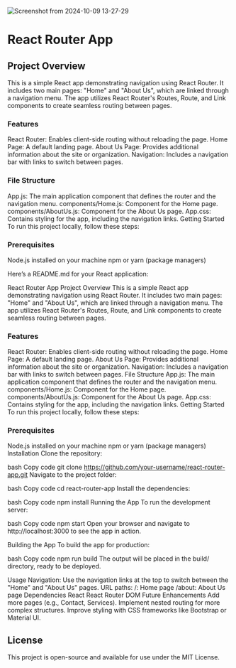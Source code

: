 ![Screenshot from 2024-10-09 13-27-29](https://github.com/user-attachments/assets/35ef066c-44dd-447c-88bd-5572816a4847)


# React Router App

## Project Overview
This is a simple React app demonstrating navigation using React Router. It includes two main pages: "Home" and "About Us", which are linked through a navigation menu. The app utilizes React Router's Routes, Route, and Link components to create seamless routing between pages.


### Features
React Router: Enables client-side routing without reloading the page.
Home Page: A default landing page.
About Us Page: Provides additional information about the site or organization.
Navigation: Includes a navigation bar with links to switch between pages.

### File Structure
App.js: The main application component that defines the router and the navigation menu.
components/Home.js: Component for the Home page.
components/AboutUs.js: Component for the About Us page.
App.css: Contains styling for the app, including the navigation links.
Getting Started
To run this project locally, follow these steps:

### Prerequisites
Node.js installed on your machine
npm or yarn (package managers)

Here’s a README.md for your React application:

React Router App
Project Overview
This is a simple React app demonstrating navigation using React Router. It includes two main pages: "Home" and "About Us", which are linked through a navigation menu. The app utilizes React Router's Routes, Route, and Link components to create seamless routing between pages.

### Features
React Router: Enables client-side routing without reloading the page.
Home Page: A default landing page.
About Us Page: Provides additional information about the site or organization.
Navigation: Includes a navigation bar with links to switch between pages.
File Structure
App.js: The main application component that defines the router and the navigation menu.
components/Home.js: Component for the Home page.
components/AboutUs.js: Component for the About Us page.
App.css: Contains styling for the app, including the navigation links.
Getting Started
To run this project locally, follow these steps:

### Prerequisites
Node.js installed on your machine
npm or yarn (package managers)
Installation
Clone the repository:

bash
Copy code
git clone https://github.com/your-username/react-router-app.git
Navigate to the project folder:

bash
Copy code
cd react-router-app
Install the dependencies:

bash
Copy code
npm install
Running the App
To run the development server:

bash
Copy code
npm start
Open your browser and navigate to http://localhost:3000 to see the app in action.

Building the App
To build the app for production:

bash
Copy code
npm run build
The output will be placed in the build/ directory, ready to be deployed.

Usage
Navigation: Use the navigation links at the top to switch between the "Home" and "About Us" pages.
URL paths:
/: Home page
/about: About Us page
Dependencies
React
React Router DOM
Future Enhancements
Add more pages (e.g., Contact, Services).
Implement nested routing for more complex structures.
Improve styling with CSS frameworks like Bootstrap or Material UI.

## License
This project is open-source and available for use under the MIT License.
